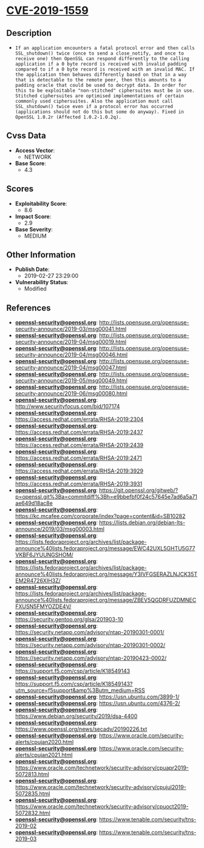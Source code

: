 
# [CVE-2019-1559](https://cve.mitre.org/cgi-bin/cvename.cgi?name=CVE-2019-1559)

## Description

- `If an application encounters a fatal protocol error and then calls SSL_shutdown() twice (once to send a close_notify, and once to receive one) then OpenSSL can respond differently to the calling application if a 0 byte record is received with invalid padding compared to if a 0 byte record is received with an invalid MAC. If the application then behaves differently based on that in a way that is detectable to the remote peer, then this amounts to a padding oracle that could be used to decrypt data. In order for this to be exploitable "non-stitched" ciphersuites must be in use. Stitched ciphersuites are optimised implementations of certain commonly used ciphersuites. Also the application must call SSL_shutdown() twice even if a protocol error has occurred (applications should not do this but some do anyway). Fixed in OpenSSL 1.0.2r (Affected 1.0.2-1.0.2q).`

## Cvss Data

- **Access Vector**:
  - NETWORK
- **Base Score**:
  - 4.3

## Scores

- **Exploitability Score**:
  - 8.6
- **Impact Score**:
  - 2.9
- **Base Severity**:
  - MEDIUM

## Other Information

- **Publish Date**:
  - 2019-02-27 23:29:00
- **Vulnerability Status**:
  - Modified

## References

- **openssl-security@openssl.org**: http://lists.opensuse.org/opensuse-security-announce/2019-03/msg00041.html
- **openssl-security@openssl.org**: http://lists.opensuse.org/opensuse-security-announce/2019-04/msg00019.html
- **openssl-security@openssl.org**: http://lists.opensuse.org/opensuse-security-announce/2019-04/msg00046.html
- **openssl-security@openssl.org**: http://lists.opensuse.org/opensuse-security-announce/2019-04/msg00047.html
- **openssl-security@openssl.org**: http://lists.opensuse.org/opensuse-security-announce/2019-05/msg00049.html
- **openssl-security@openssl.org**: http://lists.opensuse.org/opensuse-security-announce/2019-06/msg00080.html
- **openssl-security@openssl.org**: http://www.securityfocus.com/bid/107174
- **openssl-security@openssl.org**: https://access.redhat.com/errata/RHSA-2019:2304
- **openssl-security@openssl.org**: https://access.redhat.com/errata/RHSA-2019:2437
- **openssl-security@openssl.org**: https://access.redhat.com/errata/RHSA-2019:2439
- **openssl-security@openssl.org**: https://access.redhat.com/errata/RHSA-2019:2471
- **openssl-security@openssl.org**: https://access.redhat.com/errata/RHSA-2019:3929
- **openssl-security@openssl.org**: https://access.redhat.com/errata/RHSA-2019:3931
- **openssl-security@openssl.org**: https://git.openssl.org/gitweb/?p=openssl.git%3Ba=commitdiff%3Bh=e9bbefbf0f24c57645e7ad6a5a71ae649d18ac8e
- **openssl-security@openssl.org**: https://kc.mcafee.com/corporate/index?page=content&id=SB10282
- **openssl-security@openssl.org**: https://lists.debian.org/debian-lts-announce/2019/03/msg00003.html
- **openssl-security@openssl.org**: https://lists.fedoraproject.org/archives/list/package-announce%40lists.fedoraproject.org/message/EWC42UXL5GHTU5G77VKBF6JYUUNGSHOM/
- **openssl-security@openssl.org**: https://lists.fedoraproject.org/archives/list/package-announce%40lists.fedoraproject.org/message/Y3IVFGSERAZLNJCK35TEM2R4726XIH3Z/
- **openssl-security@openssl.org**: https://lists.fedoraproject.org/archives/list/package-announce%40lists.fedoraproject.org/message/ZBEV5QGDRFUZDMNECFXUSN5FMYOZDE4V/
- **openssl-security@openssl.org**: https://security.gentoo.org/glsa/201903-10
- **openssl-security@openssl.org**: https://security.netapp.com/advisory/ntap-20190301-0001/
- **openssl-security@openssl.org**: https://security.netapp.com/advisory/ntap-20190301-0002/
- **openssl-security@openssl.org**: https://security.netapp.com/advisory/ntap-20190423-0002/
- **openssl-security@openssl.org**: https://support.f5.com/csp/article/K18549143
- **openssl-security@openssl.org**: https://support.f5.com/csp/article/K18549143?utm_source=f5support&amp%3Butm_medium=RSS
- **openssl-security@openssl.org**: https://usn.ubuntu.com/3899-1/
- **openssl-security@openssl.org**: https://usn.ubuntu.com/4376-2/
- **openssl-security@openssl.org**: https://www.debian.org/security/2019/dsa-4400
- **openssl-security@openssl.org**: https://www.openssl.org/news/secadv/20190226.txt
- **openssl-security@openssl.org**: https://www.oracle.com/security-alerts/cpujan2020.html
- **openssl-security@openssl.org**: https://www.oracle.com/security-alerts/cpujan2021.html
- **openssl-security@openssl.org**: https://www.oracle.com/technetwork/security-advisory/cpuapr2019-5072813.html
- **openssl-security@openssl.org**: https://www.oracle.com/technetwork/security-advisory/cpujul2019-5072835.html
- **openssl-security@openssl.org**: https://www.oracle.com/technetwork/security-advisory/cpuoct2019-5072832.html
- **openssl-security@openssl.org**: https://www.tenable.com/security/tns-2019-02
- **openssl-security@openssl.org**: https://www.tenable.com/security/tns-2019-03
